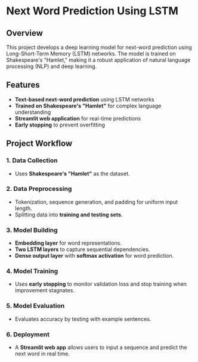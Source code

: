 # Next Word Prediction Using LSTM

## Overview
This project develops a deep learning model for next-word prediction using Long-Short-Term Memory (LSTM) networks. The model is trained on Shakespeare's "Hamlet," making it a robust application of natural language processing (NLP) and deep learning.

## Features
- **Text-based next-word prediction** using LSTM networks
- **Trained on Shakespeare's "Hamlet"** for complex language understanding
- **Streamlit web application** for real-time predictions
- **Early stopping** to prevent overfitting

## Project Workflow
### 1. Data Collection
- Uses **Shakespeare's "Hamlet"** as the dataset.

### 2. Data Preprocessing
- Tokenization, sequence generation, and padding for uniform input length.
- Splitting data into **training and testing sets**.

### 3. Model Building
- **Embedding layer** for word representations.
- **Two LSTM layers** to capture sequential dependencies.
- **Dense output layer** with **softmax activation** for word prediction.

### 4. Model Training
- Uses **early stopping** to monitor validation loss and stop training when improvement stagnates.

### 5. Model Evaluation
- Evaluates accuracy by testing with example sentences.

### 6. Deployment
- A **Streamlit web app** allows users to input a sequence and predict the next word in real time.
